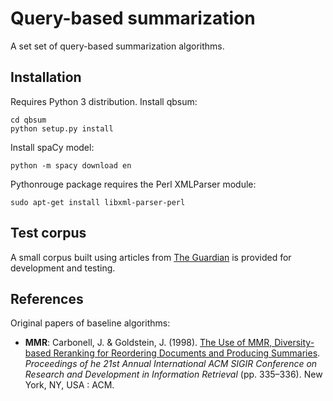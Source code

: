 # Query-based summarization
A set set of query-based summarization algorithms.


## Installation
Requires Python 3 distribution.
Install qbsum:
```
cd qbsum
python setup.py install
``` 

Install spaCy model:
``` 
python -m spacy download en
```

Pythonrouge package requires the Perl XMLParser module:
``` 
sudo apt-get install libxml-parser-perl
```


## Test corpus
A small corpus built using articles from [The Guardian](https://www.theguardian.com/international) is provided for development and testing.


## References
Original papers of baseline algorithms:
- **MMR**: Carbonell, J. & Goldstein, J. (1998). [The Use of MMR, Diversity-based Reranking for Reordering Documents and Producing Summaries](https://dl.acm.org/citation.cfm?id=291025). *Proceedings of he 21st Annual International ACM SIGIR Conference on Research and Development in Information Retrieval* (pp. 335–336). New York, NY, USA : ACM.

